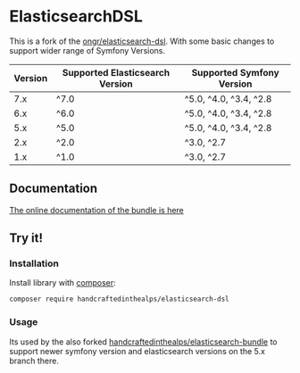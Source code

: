 # ElasticsearchDSL

This is a fork of the [ongr/elasticsearch-dsl](https://github.com/ongr-io/elasticsearchbundle).
With some basic changes to support wider range of Symfony Versions.

| Version | Supported Elasticsearch Version | Supported Symfony Version |
|---------|---------------------------------|---------------------------|
| 7.x     | ^7.0                            | ^5.0, ^4.0, ^3.4, ^2.8    |
| 6.x     | ^6.0                            | ^5.0, ^4.0, ^3.4, ^2.8    |
| 5.x     | ^5.0                            | ^5.0, ^4.0, ^3.4, ^2.8    |
| 2.x     | ^2.0                            | ^3.0, ^2.7                |
| 1.x     | ^1.0                            | ^3.0, ^2.7                |

## Documentation

[The online documentation of the bundle is here](docs/index.md)

## Try it!

### Installation

Install library with [composer](https://getcomposer.org):

```bash
composer require handcraftedinthealps/elasticsearch-dsl
```

### Usage

Its used by the also forked [handcraftedinthealps/elasticsearch-bundle](https://github.com/handcraftedinthealps/ElasticsearchBundle/) to support newer symfony version and elasticsearch versions on the 5.x branch there.
